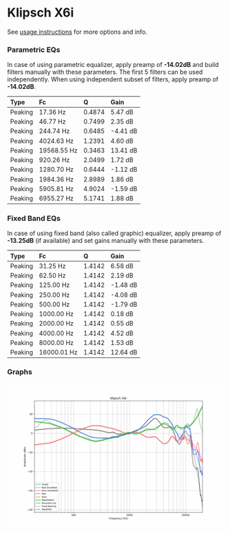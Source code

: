 # Klipsch X6i
See [usage instructions](https://github.com/jaakkopasanen/AutoEq#usage) for more options and info.

### Parametric EQs
In case of using parametric equalizer, apply preamp of **-14.02dB** and build filters manually
with these parameters. The first 5 filters can be used independently.
When using independent subset of filters, apply preamp of **-14.02dB**.

| Type    | Fc          |      Q | Gain     |
|:--------|:------------|:-------|:---------|
| Peaking | 17.36 Hz    | 0.4874 | 5.47 dB  |
| Peaking | 46.77 Hz    | 0.7499 | 2.35 dB  |
| Peaking | 244.74 Hz   | 0.6485 | -4.41 dB |
| Peaking | 4024.63 Hz  | 1.2391 | 4.60 dB  |
| Peaking | 19568.55 Hz | 0.3463 | 13.41 dB |
| Peaking | 920.26 Hz   | 2.0499 | 1.72 dB  |
| Peaking | 1280.70 Hz  | 0.6444 | -1.12 dB |
| Peaking | 1984.36 Hz  | 2.8989 | 1.86 dB  |
| Peaking | 5905.81 Hz  | 4.9024 | -1.59 dB |
| Peaking | 6955.27 Hz  | 5.1741 | 1.88 dB  |

### Fixed Band EQs
In case of using fixed band (also called graphic) equalizer, apply preamp of **-13.25dB**
(if available) and set gains manually with these parameters.

| Type    | Fc          |      Q | Gain     |
|:--------|:------------|:-------|:---------|
| Peaking | 31.25 Hz    | 1.4142 | 6.58 dB  |
| Peaking | 62.50 Hz    | 1.4142 | 2.19 dB  |
| Peaking | 125.00 Hz   | 1.4142 | -1.48 dB |
| Peaking | 250.00 Hz   | 1.4142 | -4.08 dB |
| Peaking | 500.00 Hz   | 1.4142 | -1.79 dB |
| Peaking | 1000.00 Hz  | 1.4142 | 0.18 dB  |
| Peaking | 2000.00 Hz  | 1.4142 | 0.55 dB  |
| Peaking | 4000.00 Hz  | 1.4142 | 4.52 dB  |
| Peaking | 8000.00 Hz  | 1.4142 | 1.53 dB  |
| Peaking | 16000.01 Hz | 1.4142 | 12.64 dB |

### Graphs
![](./Klipsch%20X6i.png)